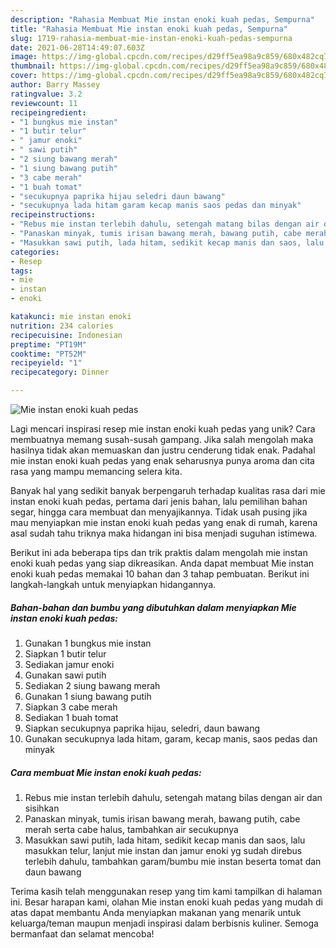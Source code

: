 ```yaml
---
description: "Rahasia Membuat Mie instan enoki kuah pedas, Sempurna"
title: "Rahasia Membuat Mie instan enoki kuah pedas, Sempurna"
slug: 1719-rahasia-membuat-mie-instan-enoki-kuah-pedas-sempurna
date: 2021-06-28T14:49:07.603Z
image: https://img-global.cpcdn.com/recipes/d29ff5ea98a9c859/680x482cq70/mie-instan-enoki-kuah-pedas-foto-resep-utama.jpg
thumbnail: https://img-global.cpcdn.com/recipes/d29ff5ea98a9c859/680x482cq70/mie-instan-enoki-kuah-pedas-foto-resep-utama.jpg
cover: https://img-global.cpcdn.com/recipes/d29ff5ea98a9c859/680x482cq70/mie-instan-enoki-kuah-pedas-foto-resep-utama.jpg
author: Barry Massey
ratingvalue: 3.2
reviewcount: 11
recipeingredient:
- "1 bungkus mie instan"
- "1 butir telur"
- " jamur enoki"
- " sawi putih"
- "2 siung bawang merah"
- "1 siung bawang putih"
- "3 cabe merah"
- "1 buah tomat"
- "secukupnya paprika hijau seledri daun bawang"
- "secukupnya lada hitam garam kecap manis saos pedas dan minyak"
recipeinstructions:
- "Rebus mie instan terlebih dahulu, setengah matang bilas dengan air dan sisihkan"
- "Panaskan minyak, tumis irisan bawang merah, bawang putih, cabe merah serta cabe halus, tambahkan air secukupnya"
- "Masukkan sawi putih, lada hitam, sedikit kecap manis dan saos, lalu masukkan telur, lanjut mie instan dan jamur enoki yg sudah direbus terlebih dahulu, tambahkan garam/bumbu mie instan beserta tomat dan daun bawang"
categories:
- Resep
tags:
- mie
- instan
- enoki

katakunci: mie instan enoki 
nutrition: 234 calories
recipecuisine: Indonesian
preptime: "PT19M"
cooktime: "PT52M"
recipeyield: "1"
recipecategory: Dinner

---
```



![Mie instan enoki kuah pedas](https://img-global.cpcdn.com/recipes/d29ff5ea98a9c859/680x482cq70/mie-instan-enoki-kuah-pedas-foto-resep-utama.jpg)

Lagi mencari inspirasi resep mie instan enoki kuah pedas yang unik? Cara membuatnya memang susah-susah gampang. Jika salah mengolah maka hasilnya tidak akan memuaskan dan justru cenderung tidak enak. Padahal mie instan enoki kuah pedas yang enak seharusnya punya aroma dan cita rasa yang mampu memancing selera kita.

Banyak hal yang sedikit banyak berpengaruh terhadap kualitas rasa dari mie instan enoki kuah pedas, pertama dari jenis bahan, lalu pemilihan bahan segar, hingga cara membuat dan menyajikannya. Tidak usah pusing jika mau menyiapkan mie instan enoki kuah pedas yang enak di rumah, karena asal sudah tahu triknya maka hidangan ini bisa menjadi suguhan istimewa.




Berikut ini ada beberapa tips dan trik praktis dalam mengolah mie instan enoki kuah pedas yang siap dikreasikan. Anda dapat membuat Mie instan enoki kuah pedas memakai 10 bahan dan 3 tahap pembuatan. Berikut ini langkah-langkah untuk menyiapkan hidangannya.

<!--inarticleads1-->

##### Bahan-bahan dan bumbu yang dibutuhkan dalam menyiapkan Mie instan enoki kuah pedas:

1. Gunakan 1 bungkus mie instan
1. Siapkan 1 butir telur
1. Sediakan  jamur enoki
1. Gunakan  sawi putih
1. Sediakan 2 siung bawang merah
1. Gunakan 1 siung bawang putih
1. Siapkan 3 cabe merah
1. Sediakan 1 buah tomat
1. Siapkan secukupnya paprika hijau, seledri, daun bawang
1. Gunakan secukupnya lada hitam, garam, kecap manis, saos pedas dan minyak




<!--inarticleads2-->

##### Cara membuat Mie instan enoki kuah pedas:

1. Rebus mie instan terlebih dahulu, setengah matang bilas dengan air dan sisihkan
1. Panaskan minyak, tumis irisan bawang merah, bawang putih, cabe merah serta cabe halus, tambahkan air secukupnya
1. Masukkan sawi putih, lada hitam, sedikit kecap manis dan saos, lalu masukkan telur, lanjut mie instan dan jamur enoki yg sudah direbus terlebih dahulu, tambahkan garam/bumbu mie instan beserta tomat dan daun bawang




Terima kasih telah menggunakan resep yang tim kami tampilkan di halaman ini. Besar harapan kami, olahan Mie instan enoki kuah pedas yang mudah di atas dapat membantu Anda menyiapkan makanan yang menarik untuk keluarga/teman maupun menjadi inspirasi dalam berbisnis kuliner. Semoga bermanfaat dan selamat mencoba!
